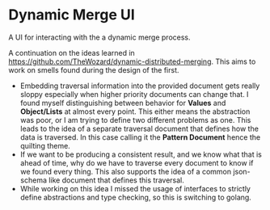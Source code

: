 # Dynamic Merge UI

A UI for interacting with the a dynamic merge process.

A continuation on the ideas learned in https://github.com/TheWozard/dynamic-distributed-merging. This aims to work on smells found during the design of the first.
- Embedding traversal information into the provided document gets really sloppy especially when higher priority documents can change that. I found myself distinguishing between behavior for  **Values** and **Object/Lists** at almost every point. This either means the abstraction was poor, or I am trying to define two different problems as one. This leads to the idea of a separate traversal document that defines how the data is traversed. In this case calling it the **Pattern Document** hence the quilting theme.
- If we want to be producing a consistent result, and we know what that is ahead of time, why do we have to traverse every document to know if we found every thing. This also supports the idea of a common json-schema like document that defines this traversal.
- While working on this idea I missed the usage of interfaces to strictly define abstractions and type checking, so this is switching to golang.
